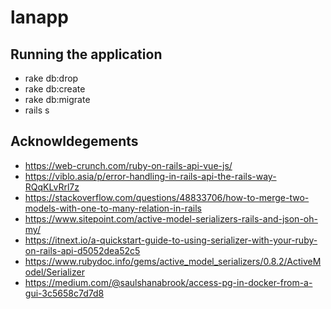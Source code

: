 # lanapp

## Running the application
- rake db:drop
- rake db:create
- rake db:migrate
- rails s

## Acknowldegements
- https://web-crunch.com/ruby-on-rails-api-vue-js/
- https://viblo.asia/p/error-handling-in-rails-api-the-rails-way-RQqKLvRrl7z
- https://stackoverflow.com/questions/48833706/how-to-merge-two-models-with-one-to-many-relation-in-rails
- https://www.sitepoint.com/active-model-serializers-rails-and-json-oh-my/
- https://itnext.io/a-quickstart-guide-to-using-serializer-with-your-ruby-on-rails-api-d5052dea52c5
- https://www.rubydoc.info/gems/active_model_serializers/0.8.2/ActiveModel/Serializer
- https://medium.com/@saulshanabrook/access-pg-in-docker-from-a-gui-3c5658c7d7d8
